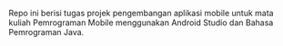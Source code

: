 Repo ini berisi tugas projek pengembangan aplikasi mobile untuk mata kuliah Pemrograman Mobile menggunakan Android Studio dan Bahasa Pemrograman Java.
